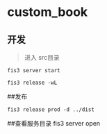 # custom_book
## 开发

>进入 src目录
```
fis3 server start

fis3 release -wL
```

##发布
```
fis3 release prod -d ../dist
```
##查看服务目录
fis3 server open

